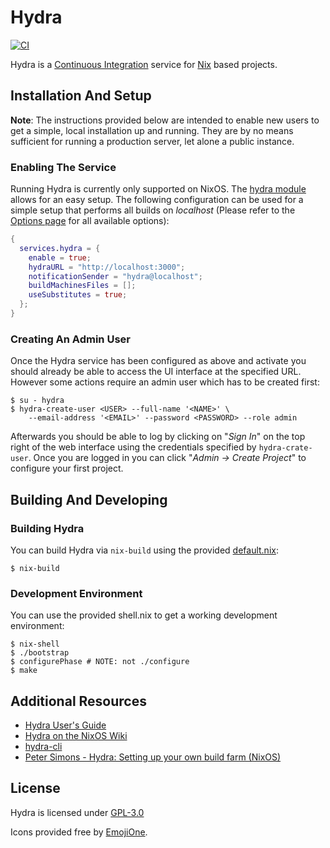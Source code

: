# Hydra

[![CI](https://github.com/NixOS/hydra/workflows/Test/badge.svg)](https://github.com/NixOS/hydra/actions)

Hydra is a [Continuous Integration](https://en.wikipedia.org/wiki/Continuous_integration) service for [Nix](https://nixos.org/nix) based projects.

## Installation And Setup

**Note**: The instructions provided below are intended to enable new users to get a simple, local installation up and running. They are by no means sufficient for running a production server, let alone a public instance.

### Enabling The Service
Running Hydra is currently only supported on NixOS. The [hydra module](https://github.com/NixOS/nixpkgs/blob/release-20.03/nixos/modules/services/continuous-integration/hydra/default.nix) allows for an easy setup. The following configuration can be used for a simple setup that performs all builds on _localhost_ (Please refer to the [Options page](https://nixos.org/nixos/options.html#services.hydra) for all available options):

```nix
{
  services.hydra = {
    enable = true;
    hydraURL = "http://localhost:3000";
    notificationSender = "hydra@localhost";
    buildMachinesFiles = [];
    useSubstitutes = true;
  };
}
```
### Creating An Admin User
Once the Hydra service has been configured as above and activate you should already be able to access the UI interface at the specified URL. However some actions require an admin user which has to be created first:

```
$ su - hydra
$ hydra-create-user <USER> --full-name '<NAME>' \
    --email-address '<EMAIL>' --password <PASSWORD> --role admin
```

Afterwards you should be able to log by clicking on "_Sign In_" on the top right of the web interface using the credentials specified by `hydra-crate-user`. Once you are logged in you can click "_Admin -> Create Project_" to configure your first project.

## Building And Developing

### Building Hydra

You can build Hydra via `nix-build` using the provided [default.nix](./default.nix):
```
$ nix-build
```

### Development Environment

You can use the provided shell.nix to get a working development environment:
```
$ nix-shell
$ ./bootstrap
$ configurePhase # NOTE: not ./configure
$ make
```

## Additional Resources

- [Hydra User's Guide](https://nixos.org/hydra/manual/)
- [Hydra on the NixOS Wiki](https://nixos.wiki/wiki/Hydra)
- [hydra-cli](https://github.com/nlewo/hydra-cli)
- [Peter Simons - Hydra: Setting up your own build farm (NixOS)](https://www.youtube.com/watch?v=RXV0Y5Bn-QQ)

## License
Hydra is licensed under [GPL-3.0](./COPYING)

Icons provided free by [EmojiOne](http://emojione.com).
